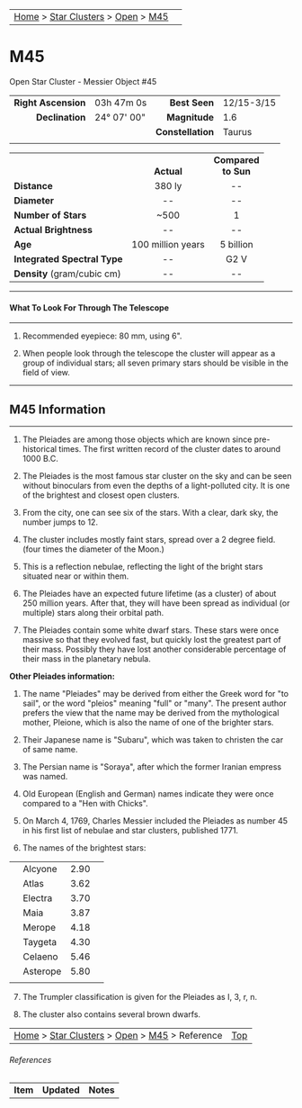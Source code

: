 |    |    |
|:---|---:|
|[Home](/notes/#object-notes) > [Star Clusters](/notes/#star-clusters) > [Open](!open_cluster_info) > [M45](m45)|  |

# M45
Open Star Cluster - Messier Object #45

|   |   |   |   |
|--:|:--|--:|:--|
|**Right Ascension**|03h 47m 0s|**Best Seen**|12/15-3/15|
|**Declination**|24&deg; 07' 00"|**Magnitude**|1.6|
|   |   |**Constellation**|Taurus|
|   |   |   |   |

|   |   |   |
|---|:---:|:---:|
|   | <br/>**Actual**| **Compared<br/>to Sun** |
|**Distance** | 380 ly | -- |
|**Diameter** | -- | -- |
|**Number of Stars**| ~500 | 1 |
|**Actual Brightness**| -- | -- |
|**Age** | 100 million years | 5 billion  |
|**Integrated Spectral Type** | -- | G2 V |
|**Density** (gram/cubic cm) | -- | -- |

---
#### What To Look For Through The Telescope
---

1.	Recommended eyepiece: 80 mm, using 6".

1.	When people look through the telescope the cluster will appear as a group of individual stars; all seven primary stars should be visible in the field of view.

---
## M45 Information
---

1.	The Pleiades are among those objects which are known since pre-historical times.  The first written record of the cluster dates to around 1000 B.C.

1.	The Pleiades is the most famous star cluster on the sky and can be seen without binoculars from even the depths of a light-polluted city.   It is one of the brightest and closest open clusters.

1.	From the city, one can see six of the stars.  With a clear, dark sky, the number jumps to 12.

1.	The cluster includes mostly faint stars, spread over a 2 degree field. (four times the diameter of the Moon.)

1.	This is a reflection nebulae, reflecting the light of the bright stars situated near or within them.

1.	The Pleiades have an expected future lifetime (as a cluster) of about 250 million years.  After that, they will have been spread as individual (or multiple) stars along their orbital path.

1.	The Pleiades contain some white dwarf stars.  These stars were once massive so that they evolved fast, but quickly lost the greatest part of their mass. Possibly they have lost another considerable percentage of their mass in the planetary nebula.

**Other Pleiades information:**

1.	The name "Pleiades" may be derived from either the Greek word for "to sail", or the word "pleios" meaning "full" or "many". The present author prefers the view that the name may be derived from the mythological mother, Pleione, which is also the name of one of the brighter stars.

2.	Their Japanese name is "Subaru", which was taken to christen the car of same name. 

3.	The Persian name is "Soraya", after which the former Iranian empress was named.

4.	Old European (English and German) names indicate they were once compared to a "Hen with Chicks".

5.	On March 4, 1769, Charles Messier included the Pleiades as number 45 in his first list of nebulae and star clusters, published 1771.

6.	The names of the brightest stars:

<center>

|   |         |      |   |
|---|:--------|-----:|---|
|   | Alcyone | 2.90 |   |
|   | Atlas   | 3.62 |   |
|   | Electra | 3.70 |   |
|   | Maia    | 3.87 |   |
|   | Merope  | 4.18 |   |
|   | Taygeta | 4.30 |   |
|   | Celaeno | 5.46 |   |
|   | Asterope| 5.80 |   |
|   |         |      |   |

</center>

7.	The Trumpler classification is given for the Pleiades as I, 3, r, n.

8.	The cluster also contains several brown dwarfs.


|    |    |
|:---|---:|
|[Home](/notes/#object-notes) > [Star Clusters](/notes/#star-clusters) > [Open](!open_cluster_info) > [M45](#m45) > Reference | [Top](#m45) |

###### References

|   |   |   |
|---|---|---|
|**Item**|**Updated**|**Notes**| 

